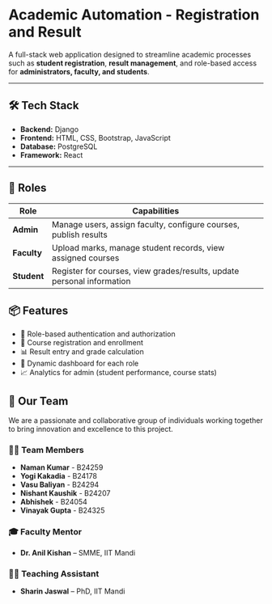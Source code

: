 # Academic Automation - Registration and Result

A full-stack web application designed to streamline academic processes such as **student registration**, **result management**, and role-based access for **administrators, faculty, and students**.


---

## 🛠️ Tech Stack

- **Backend:** Django
- **Frontend:** HTML, CSS, Bootstrap, JavaScript
- **Database:** PostgreSQL
- **Framework:** React


---

## 👥 Roles

| **Role**      | **Capabilities**                                                            |
|---------------|------------------------------------------------------------------------------|
| **Admin**     | Manage users, assign faculty, configure courses, publish results             |
| **Faculty**   | Upload marks, manage student records, view assigned courses                  |
| **Student**   | Register for courses, view grades/results, update personal information       |

## 📦 Features

- 🔐 Role-based authentication and authorization
- 📝 Course registration and enrollment
- 📊 Result entry and grade calculation
- 📄 Dynamic dashboard for each role
- 📈 Analytics for admin (student performance, course stats)


## 👥 Our Team

We are a passionate and collaborative group of individuals working together to bring innovation and excellence to this project. 

### 🧑‍💻 Team Members
- **Naman Kumar** - B24259
- **Yogi Kakadia** - B24178
- **Vasu Baliyan** - B24294
- **Nishant Kaushik** - B24207
- **Abhishek** - B24054
- **Vinayak Gupta** - B24325

### 🎓 Faculty Mentor
- **Dr. Anil Kishan** – SMME, IIT Mandi

### 🧑‍🏫 Teaching Assistant
- **Sharin Jaswal** – PhD, IIT Mandi